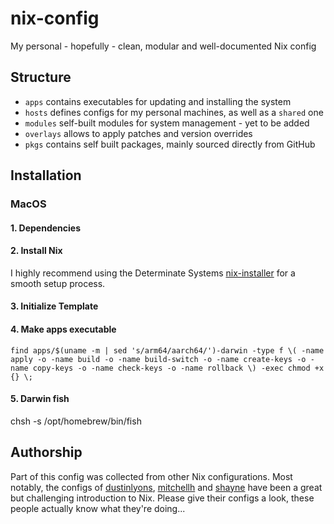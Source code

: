 # nix-config
My personal - hopefully - clean, modular and well-documented Nix config

## Structure
- ```apps``` contains executables for updating and installing the system
- ```hosts``` defines configs for my personal machines, as well as a ```shared``` one
- ```modules``` self-built modules for system management - yet to be added
- ```overlays``` allows to apply patches and version overrides
- ```pkgs``` contains self built packages, mainly sourced directly from GitHub


## Installation

### MacOS

#### 1. Dependencies
#### 2. Install Nix
I highly recommend using the Determinate Systems [nix-installer](https://github.com/DeterminateSystems/nix-installer?tab=readme-ov-file) for a smooth setup process.

#### 3. Initialize Template
#### 4. Make apps executable
``` shell
find apps/$(uname -m | sed 's/arm64/aarch64/')-darwin -type f \( -name apply -o -name build -o -name build-switch -o -name create-keys -o -name copy-keys -o -name check-keys -o -name rollback \) -exec chmod +x {} \;
```


#### 5. Darwin fish
chsh -s /opt/homebrew/bin/fish


## Authorship

Part of this config was collected from other Nix configurations. Most notably, the configs of [dustinlyons](https://github.com/dustinlyons/nixos-config), [mitchellh](https://github.com/mitchellh/nixos-config) and [shayne](https://github.com/shayne/nixos-config) have been a great but challenging introduction to Nix. Please give their configs a look, these people actually know what they're doing...

